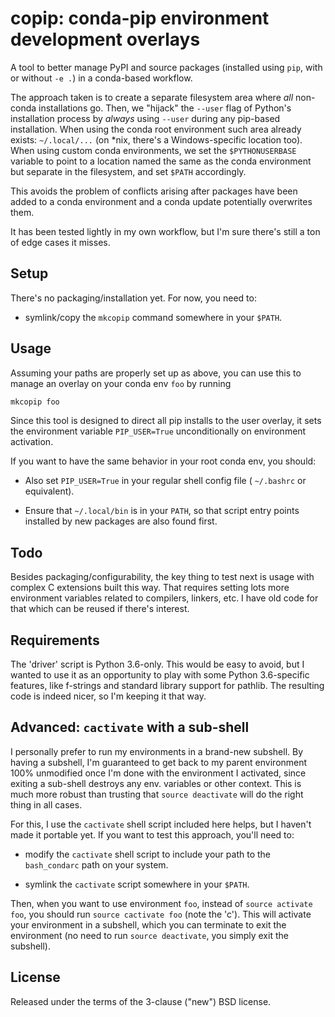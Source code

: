 # copip: conda-pip environment development overlays

A tool to better manage PyPI and source packages (installed using `pip`, with or without `-e .`) in a conda-based workflow.

The approach taken is to create a separate filesystem area where *all* non-conda installations go.  Then, we "hijack" the `--user` flag of Python's installation process by *always* using `--user` during any pip-based installation.  When using the conda root environment such area already exists: `~/.local/...` (on *nix, there's a Windows-specific location too).  When using custom conda environments, we set the `$PYTHONUSERBASE` variable to point to a location named the same as the conda environment but separate in the filesystem, and set `$PATH` accordingly.

This avoids the problem of conflicts arising after packages have been added to a conda environment and a conda update potentially overwrites them.

It has been tested lightly in my own workflow, but I'm sure there's still a ton of edge cases it misses.


## Setup

There's no packaging/installation yet.  For now, you need to:

- symlink/copy the `mkcopip` command somewhere in your `$PATH`.


## Usage

Assuming your paths are properly set up as above, you can use this to manage an overlay on your conda env `foo` by running

```bash
mkcopip foo
```

Since this tool is designed to direct all pip installs to the user overlay, it sets the environment variable `PIP_USER=True` unconditionally on environment activation.

If you want to have the same behavior in your root conda env, you should:

- Also set `PIP_USER=True` in your regular shell config file ( `~/.bashrc` or equivalent).

- Ensure that `~/.local/bin` is in your `PATH`, so that script entry points installed by new packages are also found first.


## Todo

Besides packaging/configurability, the key thing to test next is usage with complex C extensions built this way.  That requires setting lots more environment variables related to compilers, linkers, etc.  I have old code for that which can be reused if there's interest.


## Requirements

The 'driver' script is Python 3.6-only.  This would be easy to avoid, but I wanted to use it as an opportunity to play with some Python 3.6-specific features, like f-strings and standard library support for pathlib.  The resulting code is indeed nicer, so I'm keeping it that way.


## Advanced: `cactivate` with a sub-shell

I personally prefer to run my environments in a brand-new subshell.  By having a subshell, I'm guaranteed to get back to my parent environment 100% unmodified once I'm done with the environment I activated, since exiting a sub-shell destroys any env. variables or other context.  This is much more robust than trusting that `source deactivate` will do the right thing in all cases.

For this, I use the `cactivate` shell script included here helps, but I haven't made it portable yet. If you want to test this approach, you'll need to:

- modify the `cactivate` shell script to include your path to the `bash_condarc` path on your system.

- symlink the `cactivate` script somewhere in your `$PATH`.

Then, when you want to use environment `foo`, instead of `source activate foo`, you should run `source cactivate foo` (note the 'c').  This will activate your environment in a subshell, which you can terminate to exit the environment (no need to run `source deactivate`, you simply exit the subshell).


## License

Released under the terms of the 3-clause ("new") BSD license.
